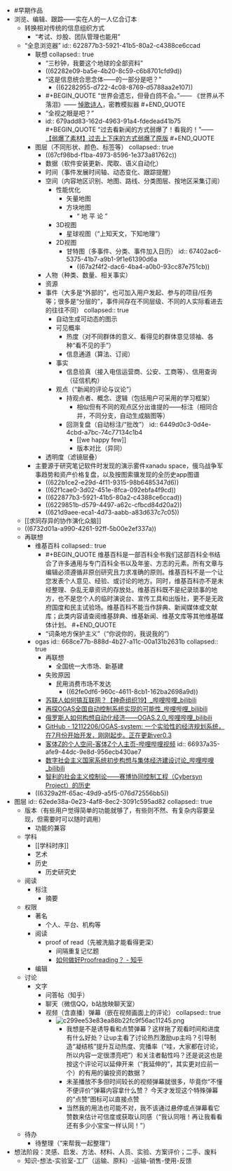 - #早期作品
- 浏览、编辑、跟踪——实在人的一人亿合订本
	- 转换相对传统的信息组织方式
		- “考试、炒股、团队管理也能用”
	- “全息浏览器”
	  id:: 622877b3-5921-41b5-80a2-c4388ce6ccad
		- 联想
		  collapsed:: true
			- “三秒钟，我要这个地球的全部资料”
			- ((62282e09-ba5e-4b20-8c59-c6b8701cfd9d))
			- “这是信息统合思念体——的一部分是吧？”
				- ((62282955-d722-4c08-8769-d5788aa2e107))
			- #+BEGIN_QUOTE
			  “世界会遗忘，但骨白鸽不会。”—— 《世界从不落泪》—— [悼歌诗人](https://cultist.huijiwiki.com/wiki/%E6%82%BC%E6%AD%8C%E8%AF%97%E4%BA%BA)，密教模拟器
			  #+END_QUOTE
			- “全视之眼是吧？”
			- id:: 679add83-162d-4963-91a4-fdedead41b75
			  #+BEGIN_QUOTE
			  “过去看新闻的方式弱爆了！看我的！”—— [【弱爆了素材】过去上下床的方式弱爆了原版](https://www.bilibili.com/video/BV1Fx41157EU)
			  #+END_QUOTE
		- 图层（不同形状、颜色、标签等）
		  collapsed:: true
			- ((67cf98bd-f1ba-4973-8596-1e373a81762c))
			- 数据（软件安装更新、爬取、语义自动化）
			- 时间（事件发展时间轴、动态变化、跟踪提醒）
			- 空间（内容地区识别、地图、路线、分类图层、按地区采集订阅）
				- 性能优化
					- 矢量地图
					- 方块地图
						- “ 地 平 论 ”
				- 3D视图
					- 星球视图（“上知天文，下知地理”）
				- 2D视图
					- 甘特图（多事件、分类、事件加入日历）
					  id:: 67402ac6-5375-41b7-a9b1-9f1e61390d6a
						- ((67a2f4f2-dac6-4ba4-a0b0-93cc87e751cb))
			- 人物（种类、数量、相关事实）
			- 资源
			- 事件（大多是“外部的”，也可加入用户发起、参与的项目/任务等；很多是“分层的”，事件间存在不同层级、不同的人实际看进去的往往不同）
			  collapsed:: true
				- 自动生成可动态的图示
				- 可见概率
					- 热度（对不同群体的意义、看得见的群体意见领袖、各种“看不见的手”）
					- 信息通道（算法、订阅）
				- 事实
					- 信息验真（接入电信运营商、公安、工商等）、信用查询（征信机构）
				- 观点（“新闻的评论与议论”）
					- 持观点者、概念、逻辑（包括用户可采用的学习框架）
						- 相似但有不同的观点区分出谁提的——标注（相同合并，不同分支，自动生成脑图等）
					- 回测复盘（自动标注/“批改”）
					  id:: 6449d0c3-0d4e-4cbd-a7bc-74c77134c1b4
						- [[we happy few]]
						- 版本对比（异同）
			- 透明度（滤镜层叠）
		- 主要源于研究笔记软件时发现的演示雾件xanadu space，俄乌战争军事趋势和资产价格复盘，以及按图索骥发现的全历史app图谱
			- ((622b1ce2-e29d-4f11-9315-98b6485347d6))
			- ((62f1cae0-3d02-451e-8fca-092ebfa4f9cd))
			- ((622877b3-5921-41b5-80a2-c4388ce6ccad))
			- ((6229851b-d579-4497-a62c-cfbcd84d20a2))
			- ((621d9aee-eca1-4d73-aabb-a83d637c7c05))
	- [[求同存异的协作演化众脑]]
	- ((6732d01a-a990-4261-92ff-5b00e2ef337a))
	- 再联想
		- 维基百科
		  collapsed:: true
			- #+BEGIN_QUOTE
			  维基百科是一部百科全书我们这部百科全书结合了许多通用与专门百科全书以及年鉴、方志的元素。所有文章与编辑必须遵循非原创研究且力求准确的原则。维基百科不是一个让您发表个人意见、经验、或讨论的地方。同时，维基百科亦不是未经整理、杂乱无章资讯的存放处。维基百科既不是纪录琐事的地方，也不是您个人的临时演说台、宣传工具和出版社，更不是无政府国度和民主试验场。维基百科不能当作辞典、新闻媒体或文献库；此类内容请查阅维基辞典、维基新闻、维基文库等其他维基媒体计划。
			  #+END_QUOTE
			- “词条地方保护主义”（“你说你的，我说我的”）
		- ogas
		  id:: 668ce77b-888d-4b27-a11c-00a131b2631b
		  collapsed:: true
			- 再联想
				- 全国统一大市场、新基建
			- 失败原因
				- 民用消费市场不发达
					- ((62fe0df6-960c-4611-8cb1-162ba2698a9d))
			- [苏联人如何搞互联网？【神奇组织19】_哔哩哔哩_bilibili](https://www.bilibili.com/video/BV1jz421C7Js)
			- [再探OGAS全国自动控制系统实现的可能性_哔哩哔哩_bilibili](https://www.bilibili.com/video/BV1W54y1w72H)
			- [俄罗斯人如何构想自动化经济——OGAS.2.0_哔哩哔哩_bilibili](https://www.bilibili.com/video/BV1bY4y197HT)
			- [GitHub - 12112206/OGAS-system: 一个实验性的经济规划系统，在7月份开始开发，刚刚起步。正在更新ver0.3](https://github.com/12112206/OGAS-system)
			- [客体Z的个人空间-客体Z个人主页-哔哩哔哩视频](https://space.bilibili.com/85277159/favlist?fid=1585171959&ftype=create)
			  id:: 66937a35-afe9-44dc-9e8d-956ecb430ae7
			- [数字社会主义国家系统初步构想与集体经济建设讨论_哔哩哔哩_bilibili](https://www.bilibili.com/video/BV1iJ4m1M7ns)
			- [智利的社会主义控制论——赛博协同控制工程（Cybersyn Project）的历史](https://www.douban.com/note/769243348/?_i=1351625SPSFC4P)
		- ((6329a2ff-65ac-49d9-a5f5-076d72556bb5))
- 图层
  id:: 62ede38a-0e23-4af8-8ec2-3091c595ad82
  collapsed:: true
	- 版本（有些用户觉得简单的功能就够了，有些则不然、有复杂内容要呈现，但需要时可以随时调用）
		- 功能的兼容
	- 学科
		- [[学科时序]]
		- 艺术
		- 历史
			- 历史研究史
	- 阅读
		- 标注
			- 摘要
	- 权限
		- 著名
			- 个人、平台、机构等
		- 阅读
			- proof of read（先被洗脑才能看得更深）
				- 间隔重复记忆题
				- [如何做好Proofreading？ - 知乎](https://zhuanlan.zhihu.com/p/31939892)
		- 编辑
	- 讨论
		- 文字
			- 问答帖（知乎）
			- 聊天（微信QQ，b站放映聊天室）
			- 视频（含直播）弹幕（嵌在视频画面上的评论）
			  collapsed:: true
				- ![c299ee53e83ea88b22fc9f56ac11245.png](../assets/c299ee53e83ea88b22fc9f56ac11245_1689743720818_0.png)
					- 我想是不是诱导看和点赞弹幕？这样拖了观看时间和进度有什么好处？让up主看了讨论热烈激励up主吗？引导制造“凝结核”提升互动热度、完播率（“哇，大家都在讨论，所以内容一定很漂亮吧”）和关注者黏性吗？还是说这也是按这个评论可以延伸开来（“我延伸的”，其实更对应前一个）的有用的骗投资的数据？
					- 未圣播放不多但时间较长的视频弹幕就很多，毕竟你“不懂不便评价”弹幕内容拿什么赞？
					  今天才发现这个特殊弹幕的“点赞”图标可以直接点赞
					- 当然我的用法也可能不对，我不该通过悬停或点弹幕看它赞数来估计可信度或获取认同感（“我认同哦！再让我看看还有多少小宝宝一样认同！”）
	- 待办
		- 待整理（“来帮我一起整理”）
- 想法阶段：灵感、启发、方法、材料、人员、实验、方案评价；二手、废料
	- 知识-想法-实验室-工厂（运输、原料）-运输-销售-使用-反馈
